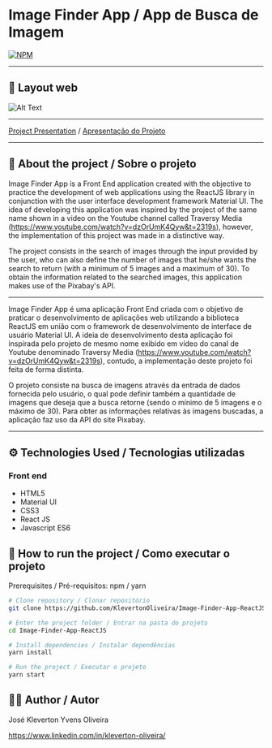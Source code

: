 # Image Finder App / App de Busca de Imagem
[![NPM](https://img.shields.io/npm/l/react)](https://github.com/KlevertonOliveira/ShopApp---ReactJS/blob/master/LICENSE)

---

## :art: Layout web
![Alt Text](assets/shopApp.gif)



---

[Project Presentation](https://klevoliveira-imagefinderapp.netlify.app) /
[Apresentação do Projeto](https://klevoliveira-imagefinderapp.netlify.app)

---

## :mag_right: About the project / Sobre o projeto

Image Finder App is a Front End application created with the objective to practice the development of web applications using the ReactJS library in conjunction with the user interface development framework Material UI. The idea of developing this application was inspired by the project of the same name shown in a video on the Youtube channel called Traversy Media (https://www.youtube.com/watch?v=dzOrUmK4Qyw&t=2319s), however, the implementation of this project was made in a distinctive way.

The project consists in the search of images through the input provided by the user, who can also define the number of images that he/she wants the search to return (with a minimum of 5 images and a maximum of 30). To obtain the information related to the searched images, this application makes use of the Pixabay's API.

---

Image Finder App é uma aplicação Front End criada com o objetivo de praticar o desenvolvimento de aplicações web utilizando a biblioteca ReactJS em união com o framework de desenvolvimento de interface de usuário Material UI. A ideia de desenvolvimento desta aplicação foi inspirada pelo projeto de mesmo nome exibido em vídeo do canal de Youtube denominado Traversy Media (https://www.youtube.com/watch?v=dzOrUmK4Qyw&t=2319s), contudo, a implementação deste projeto foi feita de forma distinta.

O projeto consiste na busca de imagens através da entrada de dados fornecida pelo usuário, o qual pode definir também a quantidade de imagens que deseja que a busca retorne (sendo o mínimo de 5 imagens e o máximo de 30). Para obter as informações relativas às imagens buscadas, a aplicação faz uso da API do site Pixabay.

---

## :gear: Technologies Used / Tecnologias utilizadas

### Front end
- HTML5
- Material UI
- CSS3
- React JS
- Javascript ES6

## :file_folder: How to run the project / Como executar o projeto

Prerequisites / Pré-requisitos: npm / yarn

```bash
# Clone repository / Clonar repositório
git clone https://github.com/KlevertonOliveira/Image-Finder-App-ReactJS.git

# Enter the project folder / Entrar na pasta do projeto
cd Image-Finder-App-ReactJS

# Install dependencies / Instalar dependências
yarn install

# Run the project / Executar o projeto
yarn start
```

## :raising_hand_man: Author / Autor

José Kleverton Yvens Oliveira

https://www.linkedin.com/in/kleverton-oliveira/

